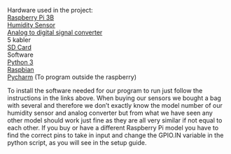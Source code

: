 
Hardware used in the project:      
[Raspberry Pi 3B](https://www.power.no/datakomponenter/hovedkort/raspberry-pi-3-model-b/p-875483/)      
[Humidity Sensor      
Analog to digital signal converter](https://www.ebay.com/itm/New-16pcs-Sensor-Module-Board-Kit-for-Arduino-Raspberry-Pi-3-B-2-Model-B/382512267088?ssPageName=STRK%3AMEBIDX%3AIT&_trksid=p2057872.m2749.l2649)     
5 kabler      
[SD Card](https://www.amazon.co.uk/MENGMI-micro-memory-Adapter-galaxy/dp/B07D78GR7L/ref=sr_1_2_sspa?keywords=micro+sd+card&qid=1554457056&s=gateway&sr=8-2-spons&psc=1)     
Software      
[Python 3](https://www.python.org/download/releases/3.0/)      
[Raspbian](https://www.raspberrypi.org/downloads/raspbian/)      
[Pycharm](https://www.jetbrains.com/pycharm/) (To program outside the raspberry)  



To install the software needed for our program to run just follow the instructions in the links above.
When buying our sensors we bought a bag with several and therefore we don’t exactly know the model number of our humidity sensor and analog converter but from what we have seen any other model should work just fine as they are all very similar if not equal to each other.
If you buy or have a different Raspberry Pi model you have to find the correct pins to take in input and change the GPIO.IN variable in the python script, as you will see in the setup guide.
